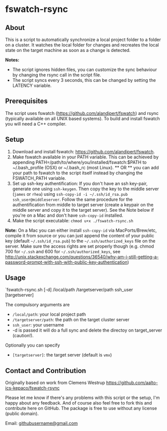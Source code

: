fswatch-rsync
=============

About
-----

This is a script to automatically synchronize a local project folder to a folder on a cluster. It watches the local folder for changes and recreates the local state on the target machine as soon as a change is detected.

**Notes:**

* The script ignores hidden files, you can customize the sync behaviour by changing the rsync call in the script file.
* The script syncs every 3 seconds, this can be changed by setting the LATENCY variable.


Prerequisites
-------------

The script uses fswatch (<https://github.com/alandipert/fswatch>) and rsync (typically available on all UNIX based systems). To build and install fswatch you will need a C++ compiler. 

Setup
-----

1. Download and install fswatch: <https://github.com/alandipert/fswatch>. 
2. Make fswatch available in your PATH variable. This can be achieved by appending PATH=/path/to/where/you/installed/fswatch:$PATH to ~/.bash_profile (OSX) or ~/.bash_rc (most Linux). ** OR ** you can add your path to fswatch to the script itself instead by changing the FSWATCH_PATH variable.
3. Set up ssh-key authentification: If you don't have an ssh key-pair, generate one using `ssh-keygen`. Then copy the key to the middle server (`james` or `rhea`) using `ssh-copy-id -i ~/.ssh/id_rsa.pub ssh_user@middleserver`. Follow the same procedure for the authentification from middle to target server (create a keypair on the middle server and copy it to the target server). See the Note below if you're on a Mac and don't have `ssh-copy-id` installed.
4. Make the script executable: `chmod u+x ./fswatch-rsync.sh`

**Note:** On a Mac you can either install `ssh-copy-id` via MacPorts/Brew/etc, compile it from source or you can just append the content of your public key (default `~/.ssh/id_rsa.pub`) to the `~/.ssh/authorized_keys` file on the server. Make sure the access rights are set properly though (e.g. chmod 700 for `~/.ssh` and 600 for `~/.ssh/authorized_keys`, see <http://unix.stackexchange.com/questions/36540/why-am-i-still-getting-a-password-prompt-with-ssh-with-public-key-authentication>)

Usage
-----

`fswatch-rsync.sh [-d] /local/path /targetserver/path ssh_user [targetserver]

The compulsory arguments are

* `/local/path`: your local project path
* `/targetserver/path`: the path on the target cluster server
* `ssh_user`: your username
* -d is passed it will do a full sync and delete the directoy on target_server (caution!).

Optionally you can specify 

* `[targetserver]`: the target server (default is `vmx`)


Contact and Contribution
------------------------

Originally based on work from Clemens Westrup https://github.com/aalto-ics-kepaco/fswatch-rsync

Please let me know if there's any problems with this script or the setup, I'm happy about any feedback. And of course also feel free to fork this and contribute here on GitHub. The package is free to use without any license (public domain).

Email: githubusername@gmail.com
